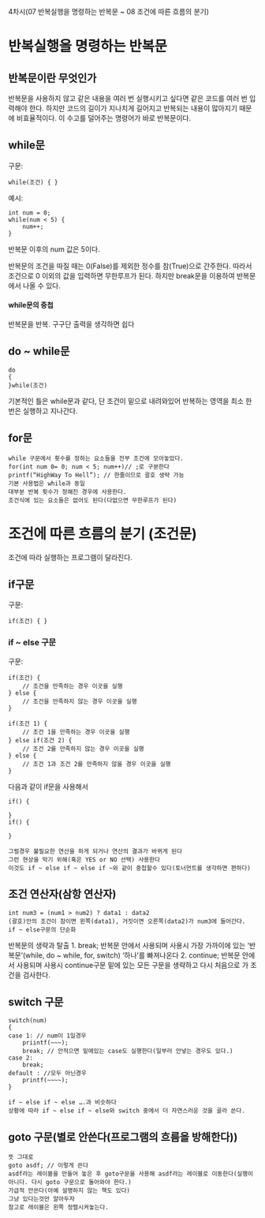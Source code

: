 4차시(07 반복실행을 명령하는 반복문 ~ 08 조건에 따른 흐름의 분기)

# 반복실행을 명령하는 반복문

## 반복문이란 무엇인가
반복문을 사용하지 않고 같은 내용을 여러 번 실행시키고 싶다면 같은 코드를 여러 번 입력해야 한다. 하지만 코드의 길이가 지나치게 길어지고 반복되는 내용이 많아지기 때문에 비효율적이다. 이 수고를 덜어주는 명령어가 바로 반복문이다.

## while문
구문:

    while(조건) { }

예시:

    int num = 0;
    while(num < 5) {
    	num++;
    }
    
반복문 이후의 num 값은 5이다.

반복문의 조건을 따질 때는 0(False)를 제외한 정수를 참(True)으로 간주한다. 따라서 조건으로 0 이외의 값을 입력하면 무한루프가 된다. 하지만 break문을 이용하여 반복문에서 나올 수 있다.

#### while문의 중첩
반복문을 반복. 구구단 출력을 생각하면 쉽다

## do ~ while문
	do
	{
	}while(조건)
기본적인 틀은 while문과 같다, 단 조건이 밑으로 내려와있어 반복하는 영역을 최소 한번은 실행하고 지나간다.

## for문
	while 구문에서 횟수를 정하는 요소들을 전부 조건에 모아놓았다.
	for(int num 0= 0; num < 5; num++)// ;로 구분한다
	printf(“HighWay To Hell”); // 한줄이므로 괄호 생략 가능
	기본 사용법은 while과 동일
	대부분 반복 횟수가 정해진 경우에 사용한다.
	조건식에 있는 요소들은 없어도 된다(다없으면 무한루프가 된다)

# 조건에 따른 흐름의 분기 (조건문)

조건에 따라 실행하는 프로그램이 달라진다.

## if구문
구문:

    if(조건) { }

### if ~ else 구문
구문:

    if(조건) {
    	// 조건을 만족하는 경우 이곳을 실행
    } else { 
    	// 조건을 만족하지 않는 경우 이곳을 실행
    } 

    if(조건 1) {
    	// 조건 1을 만족하는 경우 이곳을 실행
    } else if(조건 2) { 
    	// 조건 2를 만족하지 않는 경우 이곳을 실행
    } else {
    	// 조건 1과 조건 2를 만족하지 않을 경우 이곳을 실행    }

다음과 같이 if문을 사용해서

    if() {
    	    }
    if() {
    	    }
    
	그럴경우 불필요한 연산을 하게 되거나 연산의 결과가 바뀌게 된다
	그런 현상을 막기 위해(혹은 YES or NO 선택) 사용한다
	이것도 if ~ else if ~ else if ~와 같이 중첩할수 있다(토너먼트를 생각하면 편하다)

## 조건 연산자(삼항 연산자)
	int num3 = (num1 > num2) ? data1 : data2
	(괄호)안의 조건이 참이면 왼쪽(data1), 거짓이면 오른쪽(data2)가 num3에 들어간다.
	if ~ else구문의 단순화

   반복문의 생략과 탈출
    1. break;
	반복문 안에서 사용되며 사용시 가장 가까이에 있는 ‘반복문’(while, do ~ while, for, switch) ‘하나’를 빠져나온다
    2. continue;
	반복문 안에서 사용되며 사용시 continue구문 밑에 있는 모든 구문을 생략하고 다시 처음으로 가 조건을 검사한다.


## switch 구문
	switch(num)
	{
	case 1: // num이 1일경우
		priintf(~~~);
		break; // 안적으면 밑에있는 case도 실행한다(일부러 안넣는 경우도 있다.)
	case 2:
		break;
	default : //모두 아닌경우
		printf(~~~~);
	}

	if ~ else if ~ else ….과 비슷하다
	상황에 따라 if ~ else if ~ else와 switch 중에서 더 자연스러운 것을 골라 쓴다.

## goto 구문(별로 안쓴다(프로그램의 흐름을 방해한다))
	뜻 그대로
	goto asdf; // 이렇게 쓴다
	asdf라는 레이블을 만들어 놓은 후 goto구문을 사용해 asdf라는 레이블로 이동한다(실행이 아니다. 다시 goto 구문으로 돌아와야 한다.)
	가급적 안쓴다(아예 설명하지 않는 책도 있다)
	그냥 있다는것만 알아두자
	참고로 레이블은 왼쪽 정렬시켜놓는다.